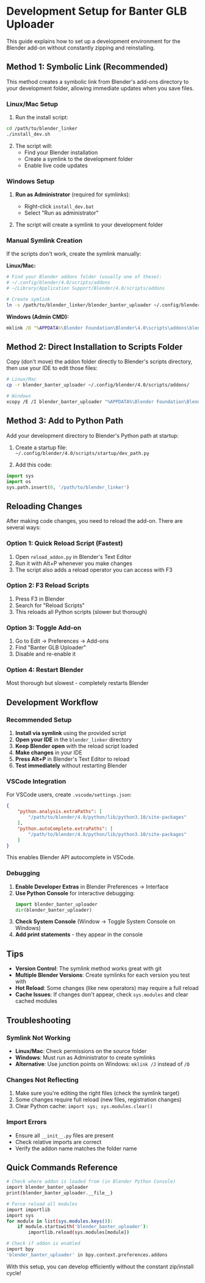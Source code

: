 # Development Setup for Banter GLB Uploader

This guide explains how to set up a development environment for the Blender add-on without constantly zipping and reinstalling.

## Method 1: Symbolic Link (Recommended)

This method creates a symbolic link from Blender's add-ons directory to your development folder, allowing immediate updates when you save files.

### Linux/Mac Setup

1. Run the install script:
```bash
cd /path/to/blender_linker
./install_dev.sh
```

2. The script will:
   - Find your Blender installation
   - Create a symlink to the development folder
   - Enable live code updates

### Windows Setup

1. **Run as Administrator** (required for symlinks):
   - Right-click `install_dev.bat`
   - Select "Run as administrator"

2. The script will create a symlink to your development folder

### Manual Symlink Creation

If the scripts don't work, create the symlink manually:

**Linux/Mac:**
```bash
# Find your Blender addons folder (usually one of these):
# ~/.config/blender/4.0/scripts/addons
# ~/Library/Application Support/Blender/4.0/scripts/addons

# Create symlink
ln -s /path/to/blender_linker/blender_banter_uploader ~/.config/blender/4.0/scripts/addons/blender_banter_uploader
```

**Windows (Admin CMD):**
```cmd
mklink /D "%APPDATA%\Blender Foundation\Blender\4.0\scripts\addons\blender_banter_uploader" "C:\path\to\blender_linker\blender_banter_uploader"
```

## Method 2: Direct Installation to Scripts Folder

Copy (don't move) the addon folder directly to Blender's scripts directory, then use your IDE to edit those files:

```bash
# Linux/Mac
cp -r blender_banter_uploader ~/.config/blender/4.0/scripts/addons/

# Windows
xcopy /E /I blender_banter_uploader "%APPDATA%\Blender Foundation\Blender\4.0\scripts\addons\blender_banter_uploader"
```

## Method 3: Add to Python Path

Add your development directory to Blender's Python path at startup:

1. Create a startup file: `~/.config/blender/4.0/scripts/startup/dev_path.py`

2. Add this code:
```python
import sys
import os
sys.path.insert(0, '/path/to/blender_linker')
```

## Reloading Changes

After making code changes, you need to reload the add-on. There are several ways:

### Option 1: Quick Reload Script (Fastest)

1. Open `reload_addon.py` in Blender's Text Editor
2. Run it with Alt+P whenever you make changes
3. The script also adds a reload operator you can access with F3

### Option 2: F3 Reload Scripts

1. Press F3 in Blender
2. Search for "Reload Scripts"
3. This reloads all Python scripts (slower but thorough)

### Option 3: Toggle Add-on

1. Go to Edit → Preferences → Add-ons
2. Find "Banter GLB Uploader"
3. Disable and re-enable it

### Option 4: Restart Blender

Most thorough but slowest - completely restarts Blender

## Development Workflow

### Recommended Setup

1. **Install via symlink** using the provided script
2. **Open your IDE** in the `blender_linker` directory
3. **Keep Blender open** with the reload script loaded
4. **Make changes** in your IDE
5. **Press Alt+P** in Blender's Text Editor to reload
6. **Test immediately** without restarting Blender

### VSCode Integration

For VSCode users, create `.vscode/settings.json`:

```json
{
    "python.analysis.extraPaths": [
        "/path/to/blender/4.0/python/lib/python3.10/site-packages"
    ],
    "python.autoComplete.extraPaths": [
        "/path/to/blender/4.0/python/lib/python3.10/site-packages"
    ]
}
```

This enables Blender API autocomplete in VSCode.

### Debugging

1. **Enable Developer Extras** in Blender Preferences → Interface
2. **Use Python Console** for interactive debugging:
   ```python
   import blender_banter_uploader
   dir(blender_banter_uploader)
   ```
3. **Check System Console** (Window → Toggle System Console on Windows)
4. **Add print statements** - they appear in the console

## Tips

- **Version Control**: The symlink method works great with git
- **Multiple Blender Versions**: Create symlinks for each version you test with
- **Hot Reload**: Some changes (like new operators) may require a full reload
- **Cache Issues**: If changes don't appear, check `sys.modules` and clear cached modules

## Troubleshooting

### Symlink Not Working

- **Linux/Mac**: Check permissions on the source folder
- **Windows**: Must run as Administrator to create symlinks
- **Alternative**: Use junction points on Windows: `mklink /J` instead of `/D`

### Changes Not Reflecting

1. Make sure you're editing the right files (check the symlink target)
2. Some changes require full reload (new files, registration changes)
3. Clear Python cache: `import sys; sys.modules.clear()`

### Import Errors

- Ensure all `__init__.py` files are present
- Check relative imports are correct
- Verify the addon name matches the folder name

## Quick Commands Reference

```bash
# Check where addon is loaded from (in Blender Python Console)
import blender_banter_uploader
print(blender_banter_uploader.__file__)

# Force reload all modules
import importlib
import sys
for module in list(sys.modules.keys()):
    if module.startswith('blender_banter_uploader'):
        importlib.reload(sys.modules[module])

# Check if addon is enabled
import bpy
'blender_banter_uploader' in bpy.context.preferences.addons
```

With this setup, you can develop efficiently without the constant zip/install cycle!